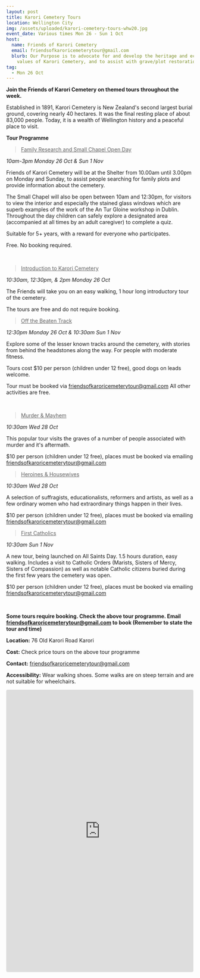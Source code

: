 ```yaml
---
layout: post
title: Karori Cemetery Tours
location: Wellington City
img: /assets/uploaded/karori-cemetery-tours-whw20.jpg
event_date: Various times Mon 26 - Sun 1 Oct
host:
  name: Friends of Karori Cemetery
  email: friendsofkaroricemeterytour@gmail.com
  blurb: Our Purpose is to advocate for and develop the heritage and ecological
    values of Karori Cemetery, and to assist with grave/plot restoration
tag:
  - Mon 26 Oct
---
```

**Join the Friends of Karori Cemetery on themed tours throughout the week.** 

Established in 1891, Karori Cemetery is New Zealand's second largest burial ground, covering nearly 40 hectares. It was the final resting place of about 83,000 people. Today, it is a wealth of Wellington history and a peaceful place to visit. 

**Tour Programme** 

<BLOCKQUOTE><u>Family Research and Small Chapel Open Day</u> </BLOCKQUOTE>

*10am-3pm Monday 26 Oct & Sun 1 Nov* <br>

Friends of Karori Cemetery will be at the Shelter from 10.00am until 3.00pm on Monday and Sunday, to assist people searching for family plots and provide information about the cemetery. <br>

The Small Chapel will also be open between 10am and 12:30pm, for visitors to view the interior and especially the stained glass windows which are superb examples of the work of the An Tur Gloine workshop in Dublin. Throughout the day children can safely explore a designated area (accompanied at all times by an adult caregiver) to complete a quiz. <br>

Suitable for 5+ years, with a reward for everyone who participates.<br>

Free. No booking required.<br>

<br>

<BLOCKQUOTE> <u>Introduction to Karori Cemetery
</u> </BLOCKQUOTE>

*10:30am, 12:30pm, & 2pm Monday 26 Oct*

The Friends will take you on an easy walking, 1 hour long introductory tour of the cemetery. 

The tours are free and do not require booking.


 
<BLOCKQUOTE> <u>Off the Beaten Track</u> </BLOCKQUOTE>

*12:30pm Monday 26 Oct & 10:30am Sun 1 Nov*

Explore some of the lesser known tracks around the cemetery, with stories from behind the headstones along the way. For people with moderate fitness.

Tours cost $10 per person (children under 12 free), good dogs on leads welcome. 

Tour must be booked via friendsofkaroricemeterytour@gmail.com All other activities are free.

<br>

<BLOCKQUOTE> <u>Murder & Mayhem</u> </BLOCKQUOTE>


*10:30am Wed 28 Oct*

This popular tour visits the graves of a number of people associated with murder and it's aftermath.

$10 per person (children under 12 free), places must be booked via emailing friendsofkaroricemeterytour@gmail.com

<BLOCKQUOTE> <u>Heroines & Housewives</u> </BLOCKQUOTE>


*10:30am Wed 28 Oct*

A selection of suffragists, educationalists, reformers and artists, as well as a few ordinary women who had extraordinary things happen in their lives.

$10 per person (children under 12 free), places must be booked via emailing friendsofkaroricemeterytour@gmail.com

<BLOCKQUOTE> <u>First Catholics</u> </BLOCKQUOTE>

*10:30am Sun 1 Nov*

A new tour, being launched on All Saints Day. 1.5 hours duration, easy walking. Includes a visit to Catholic Orders (Marists, Sisters of Mercy, Sisters of Compassion) as well as notable Catholic citizens buried during the first few years the cemetery was open.

$10 per person (children under 12 free), places must be booked via emailing friendsofkaroricemeterytour@gmail.com

<br>

**Some tours require booking. Check the above tour programme. Email friendsofkaroricemeterytour@gmail.com to book (Remember to state the tour and time)**

**Location:** 76 Old Karori Road Karori

**Cost:** Check price tours on the above tour programme

**Contact:** friendsofkaroricemeterytour@gmail.com

**Accessibility:** Wear walking shoes. Some walks are on steep terrain and are not suitable for wheelchairs.



<iframe class="instagram-media instagram-media-rendered" id="instagram-embed-0" src="https://www.instagram.com/p/CD0q7WxAeDQ/embed/captioned/?cr=1&amp;v=12&amp;wp=1080&amp;rd=https%3A%2F%2Fwellingtonheritageweek.co.nz&amp;rp=%2Fevent%2Fwainuiomata-historical-community-exhibition%2F#%7B%22ci%22%3A0%2C%22os%22%3A310.95499999355525%2C%22ls%22%3A164.63500005193055%2C%22le%22%3A184.0500000398606%7D" allowtransparency="true" allowfullscreen="true" frameborder="0" height="756" data-instgrm-payload-id="instagram-media-payload-0" scrolling="no" style="background: white;max-width: 540px;width: calc(100% - 3px);border-radius: 3px;border: 1px solid rgb(219, 219, 219);box-shadow: none;display: block;margin: 0px 0px 12px;min-width: 290px;padding: 0px;"></iframe>